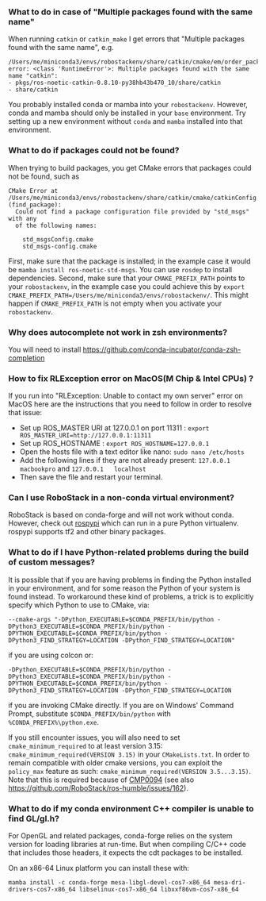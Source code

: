 
### What to do in case of "Multiple packages found with the same name"
 When running `catkin` or `catkin_make` I get errors that "Multiple packages found with the same name", e.g.
```
/Users/me/miniconda3/envs/robostackenv/share/catkin/cmake/em/order_packages.cmake.em:23: error: <class 'RuntimeError'>: Multiple packages found with the same name "catkin":
- pkgs/ros-noetic-catkin-0.8.10-py38hb43b470_10/share/catkin
- share/catkin
```
You probably installed conda or mamba into your `robostackenv`. However, conda and mamba should only be installed in your `base` environment. Try setting up a new environment without `conda` and `mamba` installed into that environment.

### What to do if packages could not be found?
When trying to build packages, you get CMake errors that packages could not be found, such as
```
CMake Error at /Users/me/miniconda3/envs/robostackenv/share/catkin/cmake/catkinConfig.cmake:83 (find_package):
  Could not find a package configuration file provided by "std_msgs" with any
  of the following names:

    std_msgsConfig.cmake
    std_msgs-config.cmake
```
First, make sure that the package is installed; in the example case it would be `mamba install ros-noetic-std-msgs`. You can use `rosdep` to install dependencies. Second, make sure that your `CMAKE_PREFIX_PATH` points to your `robostackenv`, in the example case you could achieve this by `export CMAKE_PREFIX_PATH=/Users/me/miniconda3/envs/robostackenv/`. This might happen if `CMAKE_PREFIX_PATH` is not empty when you activate your `robostackenv`.

### Why does autocomplete not work in zsh environments?
You will need to install https://github.com/conda-incubator/conda-zsh-completion

### How to fix RLException error on MacOS(M Chip & Intel CPUs) ?
If you run into "RLException: Unable to contact my own server" error on MacOS here are the instructions that you need to follow in order to resolve that issue:
- Set up ROS_MASTER URI at 127.0.0.1 on port 11311 : `export ROS_MASTER_URI=http://127.0.0.1:11311`
- Set up ROS_HOSTNAME : `export ROS_HOSTNAME=127.0.0.1`
- Open the hosts file with a text editor like nano: `sudo nano /etc/hosts`
- Add the following lines if they are not already present: `127.0.0.1   macbookpro` and `127.0.0.1   localhost`
- Then save the file and restart your terminal.

### Can I use RoboStack in a non-conda virtual environment?
RoboStack is based on conda-forge and will not work without conda. However, check out [rospypi](https://github.com/rospypi/simple) which can run in a pure Python virtualenv. rospypi supports tf2 and other binary packages.

### What to do if I have Python-related problems during the build of custom messages?

It is possible that if you are having problems in finding the Python installed in your environment, and for some reason the Python of your system is found instead. To workaround these kind of problems, a trick is to explicitly specify which Python to use to CMake, via: 
~~~
--cmake-args "-DPython_EXECUTABLE=$CONDA_PREFIX/bin/python -DPython3_EXECUTABLE=$CONDA_PREFIX/bin/python -DPYTHON_EXECUTABLE=$CONDA_PREFIX/bin/python -DPython3_FIND_STRATEGY=LOCATION -DPython_FIND_STRATEGY=LOCATION"
~~~
if you are using colcon or:
~~~
-DPython_EXECUTABLE=$CONDA_PREFIX/bin/python -DPython3_EXECUTABLE=$CONDA_PREFIX/bin/python -DPYTHON_EXECUTABLE=$CONDA_PREFIX/bin/python -DPython3_FIND_STRATEGY=LOCATION -DPython_FIND_STRATEGY=LOCATION
~~~
if you are invoking CMake directly. If you are on Windows' Command Prompt, substitute `$CONDA_PREFIX/bin/python` with `%CONDA_PREFIX%\python.exe`.

If you still encounter issues, you will also need to set `cmake_minimum_required` to at least version 3.15: `cmake_minimum_required(VERSION 3.15)` in your `CMakeLists.txt`. In order to remain compatible with older cmake versions, you can exploit the `policy_max` feature as such: `cmake_minimum_required(VERSION 3.5...3.15)`. Note that this is required because of [CMP0094](https://cmake.org/cmake/help/latest/policy/CMP0094.html) (see also https://github.com/RoboStack/ros-humble/issues/162).

### What to do if my conda environment C++ compiler is unable to find GL/gl.h?

For OpenGL and related packages, conda-forge relies on the system version for loading libraries at run-time. But when compiling C/C++ code that includes those headers, it expects the cdt packages to be installed.

On an x86-64 Linux platform you can install these with:
~~~
mamba install -c conda-forge mesa-libgl-devel-cos7-x86_64 mesa-dri-drivers-cos7-x86_64 libselinux-cos7-x86_64 libxxf86vm-cos7-x86_64
~~~
